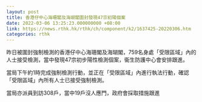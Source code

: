 ```yaml
---
layout: post
title: 香港仔中心海珊閣及海瑚閣圍封發現47宗初陽個案
date: 2022-03-06 13:25:23.000000000 +08:00
link: https://news.rthk.hk/rthk/ch/component/k2/1637425-20220306.htm
categories: rthk
---
```


昨日被圍封強制檢測的香港仔中心海珊閣及海瑚閣，759名身處「受限區域」內的人士接受檢測，當中發現47宗初步陽性檢測個案，衞生防護中心會安排跟進。

當局下午約1時完成強制檢測行動，並正在「受限區域」內進行執法行動，確認「受限區域」內所有人士已接受強制檢測。

當局亦派員到訪308戶，當中19戶沒人應門，政府會採取措施跟進
